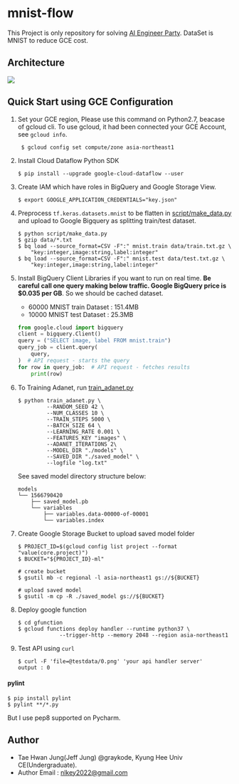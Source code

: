 # mnist-flow

This Project is only repository for solving [AI Engineer Party](https://www.facebook.com/groups/TensorFlowKR/permalink/971390023202056/). DataSet is MNIST to reduce GCE cost.



## Architecture

![](/Users/graykode/Desktop/architecture.png)



## Quick Start using GCE Configuration

1. Set your GCE region, Please use this command on Python2.7, beacase of gcloud cli. To use gcloud, it had been connected your GCE Account, see `gcloud info`.

   ```shell
    $ gcloud config set compute/zone asia-northeast1
   ```

2. Install Cloud Dataflow Python SDK

   ```shell
   $ pip install --upgrade google-cloud-dataflow --user
   ```
   
4. Create IAM which have roles in BigQuery and Google Storage View.

   ```shell
   $ export GOOGLE_APPLICATION_CREDENTIALS="key.json"
   ```
   
4. Preprocess `tf.keras.datasets.mnist` to be flatten in [script/make_data.py](script/make_data.py) and upload to Google Bigquery as splitting train/test dataset.

   ```shell
   $ python script/make_data.py
   $ gzip data/*.txt
   $ bq load --source_format=CSV -F":" mnist.train data/train.txt.gz \
       "key:integer,image:string,label:integer"
   $ bq load --source_format=CSV -F":" mnist.test data/test.txt.gz \
       "key:integer,image:string,label:integer"
   ```

5. Install BigQuery Client Libraries if you want to run on real time. **Be careful call one query making below traffic.  Google BigQuery price is $0.035 per GB**. So we should be cached dataset.

   - 60000 MNIST train Dataset : 151.4MB
   - 10000 MNIST test Dataset : 25.3MB

   ```python
   from google.cloud import bigquery
   client = bigquery.Client()
   query = ("SELECT image, label FROM mnist.train")
   query_job = client.query(
       query,
   )  # API request - starts the query
   for row in query_job:  # API request - fetches results
       print(row)
   ```

6. To Training Adanet, run [train_adanet.py](train_adanet.py])

   ```shell
   $ python train_adanet.py \
   			--RANDOM_SEED 42 \
   			--NUM_CLASSES 10 \
   			--TRAIN_STEPS 5000 \
   			--BATCH_SIZE 64 \
   			--LEARNING_RATE 0.001 \
   			--FEATURES_KEY "images" \
   			--ADANET_ITERATIONS 2\
   			--MODEL_DIR "./models" \
   			--SAVED_DIR "./saved_model" \
   			--logfile "log.txt"
   ```

   See saved model directory structure below:

   ```
   models
   └── 1566790420
       ├── saved_model.pb
       └── variables
           ├── variables.data-00000-of-00001
           └── variables.index
   ```

7. Create Google Storage Bucket to upload saved model folder

   ```shell
   $ PROJECT_ID=$(gcloud config list project --format "value(core.project)")
   $ BUCKET="${PROJECT_ID}-ml"
   
   # create bucket
   $ gsutil mb -c regional -l asia-northeast1 gs://${BUCKET}
   
   # upload saved model
   $ gsutil -m cp -R ./saved_model gs://${BUCKET}
   ```

8. Deploy google function

   ```shell
   $ cd gfunction
   $ gcloud functions deploy handler --runtime python37 \
   				--trigger-http --memory 2048 --region asia-northeast1
   ```

9. Test API using `curl`

   ```shell
   $ curl -F 'file=@testdata/0.png' 'your api handler server'
   output : 0
   ```

#### pylint

```shell
$ pip install pylint
$ pylint **/*.py
```

But I use pep8 supported on Pycharm.



## Author

- Tae Hwan Jung(Jeff Jung) @graykode, Kyung Hee Univ CE(Undergraduate).
- Author Email : [nlkey2022@gmail.com](mailto:nlkey2022@gmail.com)